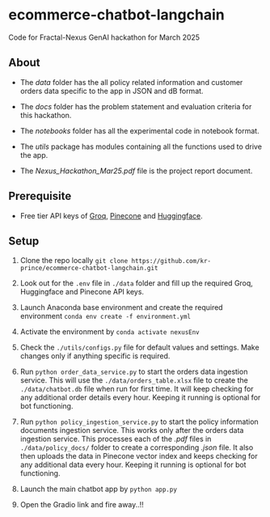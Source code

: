 # ecommerce-chatbot-langchain
Code for Fractal-Nexus GenAI hackathon for March 2025


## About

* The *data* folder has the all policy related information and customer orders data specific to the app in JSON and dB format.

* The *docs* folder has the problem statement and evaluation criteria for this hackathon.

* The *notebooks* folder has all the experimental code in notebook format.

* The *utils* package has modules containing all the functions used to drive the app.

* The *Nexus_Hackathon_Mar25.pdf* file is the project report document.


## Prerequisite

* Free tier API keys of [Groq](https://console.groq.com/keys), [Pinecone](https://docs.pinecone.io/guides/get-started/overview) and [Huggingface](https://huggingface.co/).


## Setup

1. Clone the repo locally `git clone https://github.com/kr-prince/ecommerce-chatbot-langchain.git`

2. Look out for the `.env` file in `./data` folder and fill up the required Groq, Huggingface and Pinecone API keys.

3. Launch Anaconda base environment and create the required environment `conda env create -f environment.yml`

4. Activate the environment by `conda activate nexusEnv`

5. Check the `./utils/configs.py` file for default values and settings. Make changes only if anything specific is required.

6. Run `python order_data_service.py` to start the orders data ingestion service. This will use the `./data/orders_table.xlsx` file to create the `./data/chatbot.db` file when run for first time. It will keep checking for any additional order details every hour. Keeping it running is optional for bot functioning.

7. Run `python policy_ingestion_service.py` to start the policy information documents ingestion service. This works only after the orders data ingestion service. This processes each of the *.pdf* files in `./data/policy_docs/` folder to create a corresponding *.json* file. It also then uploads the data in Pinecone vector index and keeps checking for any additional data every hour. Keeping it running is optional for bot functioning.

8. Launch the main chatbot app by `python app.py`

9. Open the Gradio link and fire away..!!

